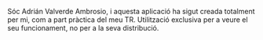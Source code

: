 Sóc Adrián Valverde Ambrosio, i aquesta aplicació ha sigut creada totalment per mi, com a part pràctica del meu TR. 
Utilització exclusiva per a veure el seu funcionament, no per a la seva distribució.
